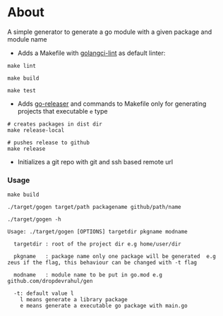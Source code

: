 # About

A simple generator to generate a go module with a given package and module name

* Adds a Makefile with [golangci-lint](https://github.com/golangci/golangci-lint) as default linter:
```
make lint

make build 

make test
```

* Adds [go-releaser](https://github.com/goreleaser/goreleaser) and commands to Makefile only for generating projects that executable `e` type
```
# creates packages in dist dir
make release-local

# pushes release to github
make release

```

* Initializes a git repo with git and ssh based remote url

### Usage

```
make build

./target/gogen target/path packagename github/path/name

./target/gogen -h

Usage: ./target/gogen [OPTIONS] targetdir pkgname modname

  targetdir : root of the project dir e.g home/user/dir 

  pkgname   : package name only one package will be generated  e.g zeus if the flag, this behaviour can be changed with -t flag  

  modname   : module name to be put in go.mod e.g github.com/dropdevrahul/gen 

  -t: default value l  
    l means generate a library package 
    e means generate a executable go package with main.go

```


